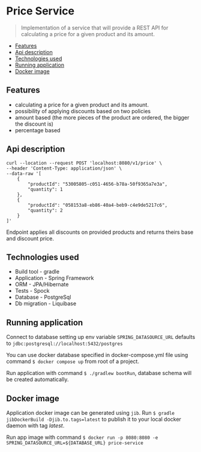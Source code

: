# Price Service

> Implementation of a service that will provide a REST API for calculating a price for a given product and its amount.

<!-- TOC -->
* [Features](#features)
* [Api description](#api-description)
* [Technologies used](#technologies-used)
* [Running application](#running-application)
* [Docker image](#docker-image)
<!-- TOC -->

## Features

* calculating a price for a given product and its amount.
* possibility of applying discounts based on two policies
* amount based (the more pieces of the product are ordered, the bigger the discount is)
* percentage based

## Api description

```shell
curl --location --request POST 'localhost:8080/v1/price' \
--header 'Content-Type: application/json' \
--data-raw '[
    {
        "productId": "53005805-c051-4656-b78a-50f9365a7e3a",
        "quantity": 1
    },
    {
        "productId": "058153a8-eb86-40a4-beb9-c4e9de5217c6",
        "quantity": 2
    }
]'
```

Endpoint applies all discounts on provided products and returns theirs base and discount price.

## Technologies used

* Build tool - gradle
* Application - Spring Framework
* ORM - JPA/Hibernate
* Tests - Spock
* Database - PostgreSql
* Db migration - Liquibase

## Running application

Connect to database setting up env variable `SPRING_DATASOURCE_URL` defaults to `jdbc:postgresql://localhost:5432/postgres`

You can use docker database specified in docker-compose.yml file using command `$ docker compose up` from root of a 
project. 

Run application with command `$ ./gradlew bootRun`, database schema will be created automatically.
## Docker image

Application docker image can be generated using `jib`. Run `$ gradle jibDockerBuild -Djib.to.tags=latest` to publish 
it to your local docker daemon with tag *latest*.

Run app image with command `$ docker run -p 8080:8080 -e SPRING_DATASOURCE_URL=${DATABASE_URL} price-service`
